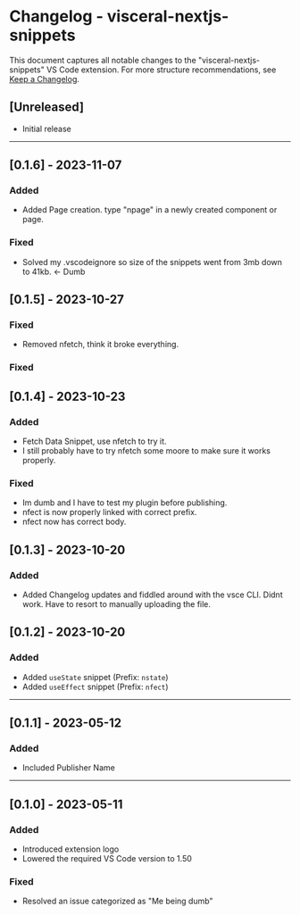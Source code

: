 # Changelog - visceral-nextjs-snippets

This document captures all notable changes to the "visceral-nextjs-snippets" VS Code extension. For more structure recommendations, see [Keep a Changelog](http://keepachangelog.com/).

## [Unreleased]

- Initial release

---

## [0.1.6] - 2023-11-07

### Added

- Added Page creation. type "npage" in a newly created component or page.

### Fixed

- Solved my .vscodeignore so size of the snippets went from 3mb down to 41kb. <- Dumb

## [0.1.5] - 2023-10-27

### Fixed

- Removed nfetch, think it broke everything.

### Fixed

## [0.1.4] - 2023-10-23

### Added

- Fetch Data Snippet, use nfetch to try it.
- I still probably have to try nfetch some moore to make sure it works properly.

### Fixed

- Im dumb and I have to test my plugin before publishing.
- nfect is now properly linked with correct prefix.
- nfect now has correct body.

## [0.1.3] - 2023-10-20

### Added

- Added Changelog updates and fiddled around with the vsce CLI. Didnt work. Have to resort to manually uploading the file.

## [0.1.2] - 2023-10-20

### Added

- Added `useState` snippet (Prefix: `nstate`)
- Added `useEffect` snippet (Prefix: `nfect`)

---

## [0.1.1] - 2023-05-12

### Added

- Included Publisher Name

---

## [0.1.0] - 2023-05-11

### Added

- Introduced extension logo
- Lowered the required VS Code version to 1.50

### Fixed

- Resolved an issue categorized as "Me being dumb"
